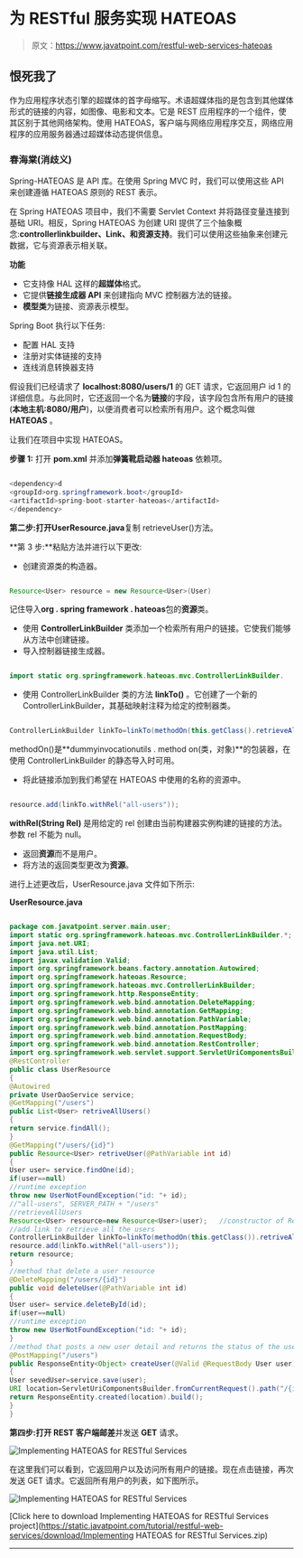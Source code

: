 # 为 RESTful 服务实现 HATEOAS

> 原文：<https://www.javatpoint.com/restful-web-services-hateoas>

## 恨死我了

作为应用程序状态引擎的超媒体的首字母缩写。术语超媒体指的是包含到其他媒体形式的链接的内容，如图像、电影和文本。它是 REST 应用程序的一个组件，使其区别于其他网络架构。使用 HATEOAS，客户端与网络应用程序交互，网络应用程序的应用服务器通过超媒体动态提供信息。

### 春海棠(消歧义)

Spring-HATEOAS 是 API 库。在使用 Spring MVC 时，我们可以使用这些 API 来创建遵循 HATEOAS 原则的 REST 表示。

在 Spring HATEOAS 项目中，我们不需要 Servlet Context 并将路径变量连接到基础 URI。相反，Spring HATEOAS 为创建 URI 提供了三个抽象概念:**controllerlinkbuilder、Link、**和**资源支持**。我们可以使用这些抽象来创建元数据，它与资源表示相关联。

**功能**

*   它支持像 HAL 这样的**超媒体**格式。
*   它提供**链接生成器 API** 来创建指向 MVC 控制器方法的链接。
*   **模型类**为链接、资源表示模型。

Spring Boot 执行以下任务:

*   配置 HAL 支持
*   注册对实体链接的支持
*   连线消息转换器支持

假设我们已经请求了 **localhost:8080/users/1** 的 GET 请求，它返回用户 id 1 的详细信息。与此同时，它还返回一个名为**链接**的字段，该字段包含所有用户的链接(**本地主机:8080/用户**)，以便消费者可以检索所有用户。这个概念叫做 **HATEOAS** 。

让我们在项目中实现 HATEOAS。

**步骤 1:** 打开 **pom.xml** 并添加**弹簧靴启动器 hateoas** 依赖项。

```java

<dependency>d
<groupId>org.springframework.boot</groupId>
<artifactId>spring-boot-starter-hateoas</artifactId>
</dependency>

```

**第二步:**打开**UserResource.java**复制 retrieveUser()方法。

**第 3 步:**粘贴方法并进行以下更改:

*   创建资源类的构造器。

```java

Resource<User> resource = new Resource<User>(User)

```

记住导入**org . spring framework . hateoas**包的**资源**类。

*   使用 **ControllerLinkBuilder** 类添加一个检索所有用户的链接。它使我们能够从方法中创建链接。
*   导入控制器链接生成器。

```java

import static org.springframework.hateoas.mvc.ControllerLinkBuilder.

```

*   使用 ControllerLinkBuilder 类的方法 **linkTo()** 。它创建了一个新的 ControllerLinkBuilder，其基础映射注释为给定的控制器类。

```java

ControllerLinkBuilder linkTo=linkTo(methodOn(this.getClass().retrieveAllUsers());

```

methodOn()是**dummyinvocationutils . method on(类，对象)**的包装器，在使用 ControllerLinkBuilder 的静态导入时可用。

*   将此链接添加到我们希望在 HATEOAS 中使用的名称的资源中。

```java

resource.add(linkTo.withRel("all-users"));

```

**withRel(String Rel)** 是用给定的 rel 创建由当前构建器实例构建的链接的方法。参数 rel 不能为 null。

*   返回**资源**而不是用户。
*   将方法的返回类型更改为**资源**。

进行上述更改后，UserResource.java 文件如下所示:

**UserResource.java**

```java

package com.javatpoint.server.main.user;
import static org.springframework.hateoas.mvc.ControllerLinkBuilder.*;
import java.net.URI;
import java.util.List;
import javax.validation.Valid;
import org.springframework.beans.factory.annotation.Autowired;
import org.springframework.hateoas.Resource;
import org.springframework.hateoas.mvc.ControllerLinkBuilder;
import org.springframework.http.ResponseEntity;
import org.springframework.web.bind.annotation.DeleteMapping;
import org.springframework.web.bind.annotation.GetMapping;
import org.springframework.web.bind.annotation.PathVariable;
import org.springframework.web.bind.annotation.PostMapping;
import org.springframework.web.bind.annotation.RequestBody;
import org.springframework.web.bind.annotation.RestController;
import org.springframework.web.servlet.support.ServletUriComponentsBuilder;
@RestController
public class UserResource 
{
@Autowired
private UserDaoService service;
@GetMapping("/users")
public List<User> retriveAllUsers()
{
return service.findAll();
}
@GetMapping("/users/{id}")
public Resource<User> retriveUser(@PathVariable int id)
{
User user= service.findOne(id);
if(user==null)
//runtime exception
throw new UserNotFoundException("id: "+ id);
//"all-users", SERVER_PATH + "/users"
//retrieveAllUsers
Resource<User> resource=new Resource<User>(user);	//constructor of Resource class
//add link to retrieve all the users
ControllerLinkBuilder linkTo=linkTo(methodOn(this.getClass()).retriveAllUsers());
resource.add(linkTo.withRel("all-users"));
return resource;
}
//method that delete a user resource
@DeleteMapping("/users/{id}")
public void deleteUser(@PathVariable int id)
{
User user= service.deleteById(id);
if(user==null)
//runtime exception
throw new UserNotFoundException("id: "+ id);
}
//method that posts a new user detail and returns the status of the user resource
@PostMapping("/users")
public ResponseEntity<Object> createUser(@Valid @RequestBody User user)	
{
User sevedUser=service.save(user);	
URI location=ServletUriComponentsBuilder.fromCurrentRequest().path("/{id}").buildAndExpand(sevedUser.getId()).toUri();
return ResponseEntity.created(location).build();
}
}

```

**第四步:**打开 REST 客户端**邮差**并发送 **GET** 请求。

![Implementing HATEOAS for RESTful Services](../img/ddbf0a9c4e7e11ef159d9835e4b36d01.png)

在这里我们可以看到，它返回用户以及访问所有用户的链接。现在点击链接，再次发送 GET 请求。它返回所有用户的列表，如下图所示。

![Implementing HATEOAS for RESTful Services](../img/421d26bcba8ab0b96e9659db73c27846.png)

[Click here to download Implementing HATEOAS for RESTful Services project](https://static.javatpoint.com/tutorial/restful-web-services/download/Implementing HATEOAS for RESTful Services.zip)

* * *
